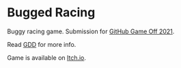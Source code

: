 # Bugged Racing

Buggy racing game.
Submission for [GitHub Game Off 2021](https://itch.io/jam/game-off-2021).

Read [GDD](/GDD.md) for more info.

Game is available on [Itch.io](https://esensar.itch.io/bugged-racing).

